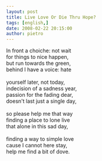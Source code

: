 ```yaml
---
layout: post
title: Live Love Or Die Thru Hope?
tags: [english,]
date: 2008-02-22 20:15:00
author: pietro
---
```

In front a choiche: not wait<br/>for things to nice happen,<br/>but run towards the green,<br/>behind I have a voice: hate<br/><br/>yourself later, not today,<br/>indecision of a sadness year,<br/>passion for the fading dear,<br/>doesn't last just a single day,<br/><br/>so please help me that way<br/>finding a place to lone live<br/>that alone in this sad day,<br/><br/>finding a way to simple love<br/>cause I cannot here stay,<br/>help me find a bit of dove.
